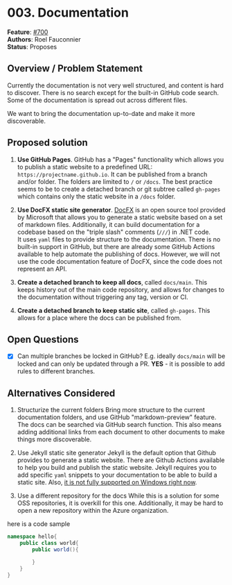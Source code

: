 # 003. Documentation

**Feature**: [#700](https://github.com/Azure/iotedge-lorawan-starterkit/issues/700)  
**Authors**: Roel Fauconnier  
**Status**: Proposes

## Overview / Problem Statement

Currently the documentation is not very well structured, and content is hard to
discover. There is no search except for the built-in GitHub code search. Some of
the documentation is spread out across different files.

We want to bring the documentation up-to-date and make it more discoverable.

## Proposed solution

1. **Use GitHub Pages**.
GitHub has a "Pages" functionality which allows you to publish a static website
to a predefined URL: `https://projectname.github.io`. It can be published from a
branch and/or folder. The folders are limited to `/` or `/docs`. The best practice
seems to be to create a detached branch or git subtree called `gh-pages` which
contains only the static website in a `/docs` folder.

1. **Use DocFX static site generator**.
[DocFX](https://dotnet.github.io/docfx/) is an open source tool provided by
Microsoft that allows you to generate a static website based on a set of
markdown files. Additionally, it can build documentation for a codebase based on
the "triple slash" comments (`///`) in .NET code.  
It uses `yaml` files to provide structure to the documentation. There is no
built-in support in GitHub, but there are already some GitHub Actions available
to help automate the publishing of docs. However, we will not use the code
documentation feature of DocFX, since the code does not represent an API.

1. **Create a detached branch to keep all docs**, called `docs/main`.
This keeps history out of the main code repository, and allows for changes to
the documentation without triggering any tag, version or CI.

1. **Create a detached branch to keep static site**, called `gh-pages`. This
allows for a place where the docs can be published from.

## Open Questions

- [x] Can multiple branches be locked in GitHub? E.g. ideally `docs/main` will be
locked and can only be updated through a PR. **YES** - it is possible to add
rules to different branches.

## Alternatives Considered

1. Structurize the current folders
Bring more structure to the current documentation folders, and use GitHub
"markdown-preview" feature. The docs can be searched via GitHub search function.
This also means adding additional links from each document to other documents to
make things more discoverable.

1. Use Jekyll static site generator
Jekyll is the default option that Github provides to generate a static website.
There are Github Actions available to help you build and publish the static
website. Jekyll requires you to add specific `yaml` snippets to your documentation
to be able to build a static site. Also,
[it is not fully supported on Windows right now](https://docs.github.com/en/pages/setting-up-a-github-pages-site-with-jekyll/about-github-pages-and-jekyll).  

1. Use a different repository for the docs
While this is a solution for some OSS repositories, it is overkill for this one.
Additionally, it may be hard to open a new repository within the Azure organization.

here is a code sample

```csharp title="example code" linenums="1" hl_lines="2 3"
namespace hello{
    public class world{
        public world(){

        }
    }
}
```
